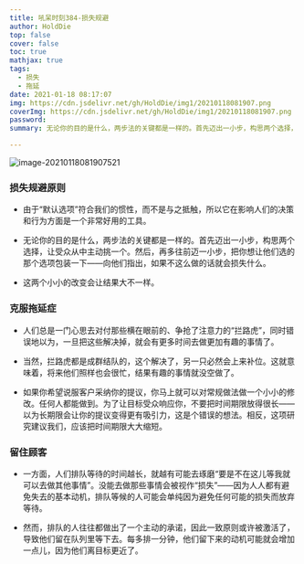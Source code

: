 ```yaml
---
title: 吼呆时刻384-损失规避
author: HoldDie
top: false
cover: false
toc: true
mathjax: true
tags:
  - 损失
  - 拖延
date: 2021-01-18 08:17:07
img: https://cdn.jsdelivr.net/gh/HoldDie/img1/20210118081907.png
coverImg: https://cdn.jsdelivr.net/gh/HoldDie/img1/20210118081907.png
password:
summary: 无论你的目的是什么，两步法的关键都是一样的。首先迈出一小步，构思两个选择，让受众从中主动挑一个。

---
```


![image-20210118081907521](https://cdn.jsdelivr.net/gh/HoldDie/img1/20210118081907.png)

### 损失规避原则

- 由于“默认选项”符合我们的惯性，而不是与之抵触，所以它在影响人们的决策和行为方面是一个非常好用的工具。

- 无论你的目的是什么，两步法的关键都是一样的。首先迈出一小步，构思两个选择，让受众从中主动挑一个。然后，再多往前迈一小步，把你想让他们选的那个选项包装一下——向他们指出，如果不这么做的话就会损失什么。

- 这两个小小的改变会让结果大不一样。

### 克服拖延症

- 人们总是一门心思去对付那些横在眼前的、争抢了注意力的“拦路虎”，同时错误地以为，一旦把这些解决掉，就会有更多时间去做更加有趣的事情了。

- 当然，拦路虎都是成群结队的，这个解决了，另一只必然会上来补位。这就意味着，将来他们照样也会很忙，结果有趣的事情就没空做了。

- 如果你希望说服客户采纳你的提议，你马上就可以对常规做法做一个小小的修改。任何人都能做到。为了让目标受众响应你，不要把时间期限放得很长——以为长期限会让你的提议变得更有吸引力，这是个错误的想法。相反，这项研究建议我们，应该把时间期限大大缩短。

### 留住顾客

- 一方面，人们排队等待的时间越长，就越有可能去琢磨“要是不在这儿等我就可以去做其他事情”。没能去做那些事情会被视作“损失”——因为人人都有避免失去的基本动机，排队等候的人可能会单纯因为避免任何可能的损失而放弃等待。

- 然而，排队的人往往都做出了一个主动的承诺，因此一致原则或许被激活了，导致他们留在队列里等下去。每多排一分钟，他们留下来的动机可能就会增加一点儿，因为他们离目标更近了。